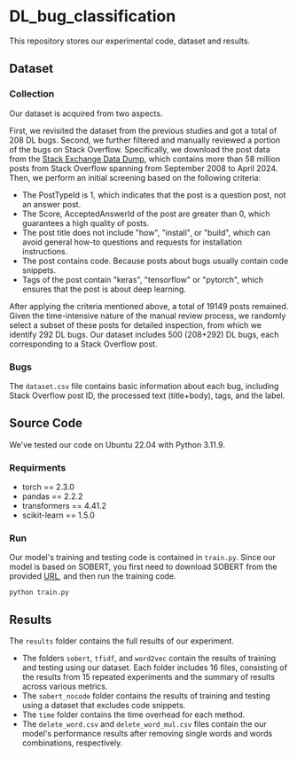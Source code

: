 # DL_bug_classification
This repository stores our experimental code, dataset and results.

## Dataset

### Collection
Our dataset is acquired from two aspects.

First, we revisited the dataset from the previous studies and got a total of 208 DL bugs. Second, we further filtered and manually reviewed a portion of the bugs on Stack Overflow. Specifically, we download the post data from the [Stack Exchange Data Dump](https://archive.org/details/stackexchange), which contains more than 58 million posts from Stack Overflow spanning from September 2008 to April 2024. Then, we perform an initial screening based on the following criteria:
- The PostTypeId is 1, which indicates that the post is a question post, not an answer post.
- The Score, AcceptedAnswerId of the post are greater than 0, which guarantees a high quality of posts.
- The post title does not include "how", "install", or "build", which can avoid general how-to questions and requests for installation instructions.
- The post contains code. Because posts about bugs usually contain code snippets.
- Tags of the post contain "keras", "tensorflow" or "pytorch", which ensures that the post is about deep learning.

After applying the criteria mentioned above, a total of 19149 posts remained. Given the time-intensive nature of the manual review process, we randomly select a subset of these posts for detailed inspection, from which we identify 292 DL bugs. Our dataset includes 500 (208+292) DL bugs, each corresponding to a Stack Overflow post.

### Bugs
The ``dataset.csv`` file contains basic information about each bug, including Stack Overflow post ID, the processed text (title+body), tags, and the label.

## Source Code
We've tested our code on Ubuntu 22.04 with Python 3.11.9.
### Requirments
- torch == 2.3.0
- pandas == 2.2.2
- transformers == 4.41.2
- scikit-learn == 1.5.0

### Run
Our model's training and testing code is contained in ``train.py``. Since our model is based on SOBERT, you first need to download SOBERT from the provided [URL](https://figshare.com/s/7f80db836305607b89f3), and then run the training code.
```
python train.py
```



## Results
The ``results`` folder contains the full results of our experiment.
- The folders ``sobert``, ``tfidf``, and ``word2vec`` contain the results of training and testing using our dataset. Each folder includes 16 files, consisting of the results from 15 repeated experiments and the summary of results across various metrics.
- The ``sobert_nocode`` folder contains the results of training and testing using a dataset that excludes code snippets.
- The ``time`` folder contains the time overhead for each method.
- The ``delete_word.csv`` and ``delete_word_mul.csv`` files contain the our model's performance results after removing single words and words combinations, respectively.